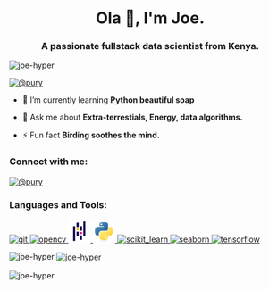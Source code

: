 <h1 align="center">Ola 👋, I'm Joe.</h1>
<h3 align="center">A passionate fullstack data scientist from Kenya.</h3>

<p align="left"> <img src="https://komarev.com/ghpvc/?username=joe-hyper&label=Profile%20views&color=0e75b6&style=flat" alt="joe-hyper" /> </p>

<p align="left"> <a href="https://twitter.com/@pury" target="blank"><img src="https://img.shields.io/twitter/follow/@pury?logo=twitter&style=for-the-badge" alt="@pury" /></a> </p>

- 🌱 I’m currently learning **Python beautiful soap**

- 💬 Ask me about **Extra-terrestials, Energy, data algorithms.**

- ⚡ Fun fact **Birding soothes the mind.**

<h3 align="left">Connect with me:</h3>
<p align="left">
<a href="https://twitter.com/@pury" target="blank"><img align="center" src="https://raw.githubusercontent.com/rahuldkjain/github-profile-readme-generator/master/src/images/icons/Social/twitter.svg" alt="@pury" height="30" width="40" /></a>
</p>

<h3 align="left">Languages and Tools:</h3>
<p align="left"> <a href="https://git-scm.com/" target="_blank" rel="noreferrer"> <img src="https://www.vectorlogo.zone/logos/git-scm/git-scm-icon.svg" alt="git" width="40" height="40"/> </a> <a href="https://opencv.org/" target="_blank" rel="noreferrer"> <img src="https://www.vectorlogo.zone/logos/opencv/opencv-icon.svg" alt="opencv" width="40" height="40"/> </a> <a href="https://pandas.pydata.org/" target="_blank" rel="noreferrer"> <img src="https://raw.githubusercontent.com/devicons/devicon/2ae2a900d2f041da66e950e4d48052658d850630/icons/pandas/pandas-original.svg" alt="pandas" width="40" height="40"/> </a> <a href="https://www.python.org" target="_blank" rel="noreferrer"> <img src="https://raw.githubusercontent.com/devicons/devicon/master/icons/python/python-original.svg" alt="python" width="40" height="40"/> </a> <a href="https://scikit-learn.org/" target="_blank" rel="noreferrer"> <img src="https://upload.wikimedia.org/wikipedia/commons/0/05/Scikit_learn_logo_small.svg" alt="scikit_learn" width="40" height="40"/> </a> <a href="https://seaborn.pydata.org/" target="_blank" rel="noreferrer"> <img src="https://seaborn.pydata.org/_images/logo-mark-lightbg.svg" alt="seaborn" width="40" height="40"/> </a> <a href="https://www.tensorflow.org" target="_blank" rel="noreferrer"> <img src="https://www.vectorlogo.zone/logos/tensorflow/tensorflow-icon.svg" alt="tensorflow" width="40" height="40"/> </a> </p>

<p><img align="left" src="https://github-readme-stats.vercel.app/api/top-langs?username=joe-hyper&show_icons=true&locale=en&layout=compact" alt="joe-hyper" /></p>

<p>&nbsp;<img align="center" src="https://github-readme-stats.vercel.app/api?username=joe-hyper&show_icons=true&locale=en" alt="joe-hyper" /></p>

<p><img align="center" src="https://github-readme-streak-stats.herokuapp.com/?user=joe-hyper&" alt="joe-hyper" /></p>
